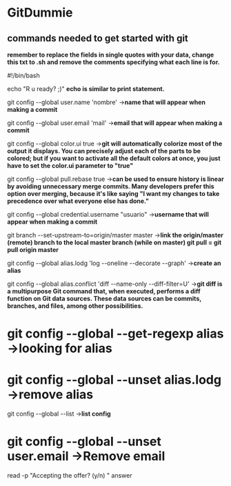 # GitDummie
 commands needed to get started with git
-------------------------------------------
****remember to replace the fields in single quotes with your data, change this txt to .sh and remove the comments specifying what each line is for.****

#!/bin/bash

echo "R u ready? ;)" 
**echo is similar to print statement.**

git config --global user.name 'nombre' ->**name that will appear when making a commit**

git config --global user.email 'mail'  ->**email that will appear when making a commit**

git config --global color.ui true  ->**git will automatically colorize most of the output it displays. You can precisely adjust each of the parts to be colored; but if you want to activate all the default colors at once, you just have to set the color.ui parameter to "true"**

git config --global pull.rebase true  ->**can be used to ensure history is linear by avoiding unnecessary merge commits. Many developers prefer this option over merging, because it's like saying "I want my changes to take precedence over what everyone else has done."**

git config --global credential.username "usuario" ->**username that will appear when making a commit**

git branch --set-upstream-to=origin/master master ->**link the origin/master (remote) branch to the local master branch
(while on master) git pull = git pull origin master**

git config --global alias.lodg 'log --oneline --decorate --graph'  ->**create an alias**

git config --global alias.conflict 'diff --name-only --diff-filter=U'  ->**git diff is a multipurpose Git command that, when executed, performs a diff function on Git data sources. These data sources can be commits, branches, and files, among other possibilities.**

# git config --global --get-regexp alias  ->**looking for alias**

# git config --global --unset alias.lodg  ->**remove alias**

git config --global --list  ->**list config**

# git config --global --unset user.email  ->**Remove email**

read -p "Accepting the offer? (y/n) " answer

